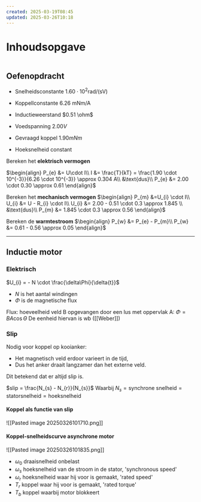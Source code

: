 ```yaml
---
created: 2025-03-19T08:45
updated: 2025-03-26T10:18
---
```

# Inhoudsopgave

```toc
```

## Oefenopdracht	
- Snelheidsconstante $1.60 \cdot  10^{2}\text{rad/(sV)}$
- Koppellconstante $6.26$ $\text{mNm/A}$
- Inductieweerstand $0.51 \ohm$

- Voedspanning $2.00 V$
- Gevraagd koppel $1.90 mNm$
- Hoeksnelheid constant

Bereken het **elektrisch vermogen**

$\begin{align}
P_{e} &= U\cdot I\\
I &= \frac{T}{kT} = \frac{1.90 \cdot 10^{-3}}{6.26 \cdot 10^{-3}} \approx 0.304 A\\
&\text{dus}\\
P_{e} &= 2.00 \cdot 0.30 \approx 0.61
\end{align}$

Bereken het **mechanisch vermogen**
$\begin{align}
P_{m} &=U_{i} \cdot I\\
U_{i} &= U - R_{i} \cdot I\\
U_{i} &= 2.00 - 0.51 \cdot 0.3 \approx 1.845 \\
&\text{dus}\\
P_{m} &=  1.845 \cdot 0.3 \approx 0.56
\end{align}$

Bereken de **warmtestroom**
$\begin{align}
P_{w} &= P_{e} - P_{m}\\
P_{w} &= 0.61 - 0.56 \approx 0.05
\end{align}$

---

## Inductie motor

### Elektrisch
$U_{i} = - N \cdot \frac{\delta\Phi}{\delta{t}}$
- $N$ is het aantal windingen
- $\Phi$ is de magnetische flux 

Flux: hoeveelheid veld B opgevangen door een lus met oppervlak A:
$\Phi = BA \cos {\Theta}$
De eenheid hiervan is wb ([[Weber]])

### Slip
Nodig voor koppel op kooianker:
- Het magnetisch veld erdoor varieert in de tijd,
- Dus het anker draait langzamer dan het externe veld.

Dit betekend dat er altijd slip is.

$slip = \frac{N_{s} - N_{r}}{N_{s}}$
Waarbij $N_{s} = \text{synchrone snelheid} = \text{statorsnelheid} = \text{hoeksnelheid}$

#### Koppel als functie van slip

![[Pasted image 20250326101710.png]]

#### Koppel-snelheidscurve asynchrone motor

![[Pasted image 20250326101835.png]]

- $\omega_0$ draaisnelheid onbelast  
- $\omega_s$ hoeksnelheid van de stroom in de stator, 'synchronous speed'  
- $\omega_r$ hoeksnelheid waar hij voor is gemaakt, 'rated speed'  
- $T_r$ koppel waar hij voor is gemaakt, 'rated torque'  
- $T_b$ koppel waarbij motor blokkeert  

